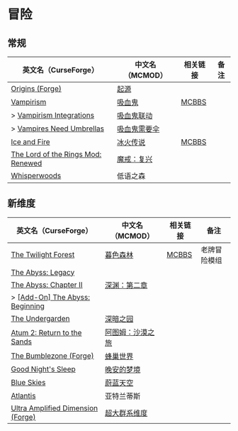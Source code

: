 # 冒险

## 常规

| 英文名（CurseForge）                                                                                                 | 中文名（MCMOD）                                      | 相关链接                                              | 备注 |
| -------------------------------------------------------------------------------------------------------------------- | ---------------------------------------------------- | ----------------------------------------------------- | ---- |
| [Origins (Forge)](https://www.curseforge.com/minecraft/mc-mods/origins-forge)                                        | [起源](https://www.mcmod.cn/class/3111.html)         |                                                       |      |
| [Vampirism](https://www.curseforge.com/minecraft/mc-mods/vampirism-become-a-vampire)                                 | [吸血鬼](https://www.mcmod.cn/class/930.html)        | [MCBBS](https://www.mcbbs.net/thread-771842-1-1.html) |      |
| > [Vampirism Integrations](https://www.curseforge.com/minecraft/mc-mods/vampirism-integrations)                      | [吸血鬼联动](https://www.mcmod.cn/class/2439.html)   |                                                       |      |
| > [Vampires Need Umbrellas](https://www.curseforge.com/minecraft/mc-mods/vampires-need-umbrellas)                    | [吸血鬼需要伞](https://www.mcmod.cn/class/2405.html) |                                                       |      |
| [Ice and Fire](https://www.curseforge.com/minecraft/mc-mods/ice-and-fire-dragons)                                    | [冰火传说](https://www.mcmod.cn/class/770.html)      | [MCBBS](https://www.mcbbs.net/thread-847008-1-1.html) |      |
| [The Lord of the Rings Mod: Renewed](https://www.curseforge.com/minecraft/mc-mods/the-lord-of-the-rings-mod-renewed) | [魔戒：复兴](https://www.mcmod.cn/class/2525.html)   |                                                       |      |
| [Whisperwoods](https://www.curseforge.com/minecraft/mc-mods/whisperwoods)                                            | 低语之森                                             |                                                       |      |

## 新维度

| 英文名（CurseForge）                                                                                       | 中文名（MCMOD）                                         | 相关链接                                              | 备注         |
| ---------------------------------------------------------------------------------------------------------- | ------------------------------------------------------- | ----------------------------------------------------- | ------------ |
| [The Twilight Forest](https://www.curseforge.com/minecraft/mc-mods/the-twilight-forest)                    | [暮色森林](https://www.mcmod.cn/class/61.html)          | [MCBBS](https://www.mcbbs.net/thread-733312-1-1.html) | 老牌冒险模组 |
| [The Abyss: Legacy](https://www.curseforge.com/minecraft/mc-mods/the-abyss)                                |                                                         |                                                       |              |
| [The Abyss: Chapter II](https://www.curseforge.com/minecraft/mc-mods/the-abyss-chapter-ii)                 | [深渊：第二章](https://www.mcmod.cn/class/3527.html)    |                                                       |              |
| > [[Add-On] The Abyss: Beginning](https://www.curseforge.com/minecraft/mc-mods/add-on-the-abyss-beginning) |                                                         |                                                       |              |
| [The Undergarden](https://www.curseforge.com/minecraft/mc-mods/the-undergarden)                            | [深暗之园](https://www.mcmod.cn/class/2870.html)        |                                                       |              |
| [Atum 2: Return to the Sands](https://www.mcmod.cn/class/117.html)                                         | [阿图姆：沙漠之旅](https://www.mcmod.cn/class/117.html) |                                                       |              |
| [The Bumblezone (Forge)](https://www.curseforge.com/minecraft/mc-mods/the-bumblezone-forge)                | [蜂巢世界](https://www.mcmod.cn/class/2489.html)        |                                                       |              |
| [Good Night's Sleep](https://www.curseforge.com/minecraft/mc-mods/good-nights-sleep)                       | [晚安的梦境](https://www.mcmod.cn/class/471.html)       |                                                       |              |
| [Blue Skies](https://www.curseforge.com/minecraft/mc-mods/blue-skies)                                      | [蔚蓝天空](https://www.mcmod.cn/class/1563.html)        |                                                       |              |
| [Atlantis](https://www.curseforge.com/minecraft/mc-mods/atlantis)                                          | 亚特兰蒂斯                                              |                                                       |              |
| [Ultra Amplified Dimension (Forge)](https://www.curseforge.com/minecraft/mc-mods/ultra-amplified-mod)      | [超大群系维度](https://www.mcmod.cn/class/4077.html)    |                                                       |              |
